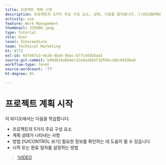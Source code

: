 ```yaml
---
title: 프로젝트 계획 시작
description: 프로젝트의 5가지 주요 구성 요소, 상태, 다음을 알아봅니다. [!UICONTROL 보기] 관련 정보 및 시작 또는 기한 설정 방법을 확인하는 데 도움이 될 수 있습니다.
activity: use
feature: Work Management
thumbnail: 335086.jpeg
type: Tutorial
role: User
level: Intermediate
team: Technical Marketing
kt: 8772
exl-id: 6df467a3-6e26-4bd4-94ac-b77cd43b5aa3
source-git-commit: b09d634a8b4ec32eda2663f1df04cc8bc04596a9
workflow-type: tm+mt
source-wordcount: '77'
ht-degree: 0%

---
```


# 프로젝트 계획 시작

이 비디오에서는 다음을 학습합니다.

* 프로젝트의 5가지 주요 구성 요소
* 계획 상태가 나타내는 사항
* 방법 [!UICONTROL 보기] 필요한 정보를 확인하는 데 도움이 될 수 있습니다
* 시작 또는 완료 일자를 설정하는 방법

>[!VIDEO](https://video.tv.adobe.com/v/335086/?quality=12)
